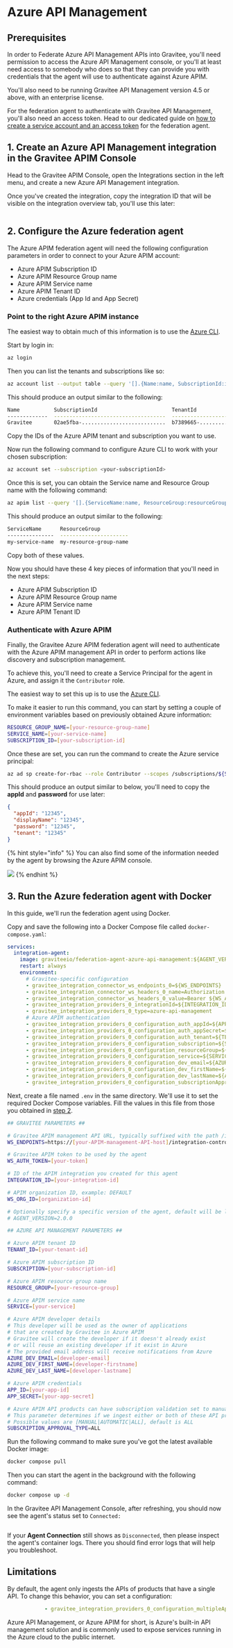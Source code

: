# Azure API Management

## Prerequisites

In order to Federate Azure API Management APIs into Gravitee, you'll need permission to access the Azure API Management console, or you'll at least need access to somebody who does so that they can provide you with credentials that the agent will use to authenticate against Azure APIM.

You'll also need to be running Gravitee API Management version 4.5 or above, with an enterprise license.&#x20;

For the federation agent to authenticate with Gravitee API Management, you'll also need an access token. Head to our dedicated guide on [how to create a service account and an access token](../federation-agent-service-account.md) for the federation agent.

## 1. Create an Azure API Management integration in the Gravitee APIM Console

Head to the Gravitee APIM Console, open the Integrations section in the left menu, and create a new Azure API Management integration.&#x20;

Once you've created the integration, copy the integration ID that will be visible on the integration overview tab, you'll use this later:

<figure><img src="../../../.gitbook/assets/image (121).png" alt=""><figcaption></figcaption></figure>

## 2. Configure the Azure federation agent

The Azure APIM federation agent will need the following configuration parameters in order to connect to your Azure APIM account:

* Azure APIM Subscription ID
* Azure APIM Resource Group name
* Azure APIM Service name
* Azure APIM Tenant ID
* Azure credentials (App Id and App Secret)

### Point to the right Azure APIM instance

The easiest way to obtain much of this information is to use the [Azure CLI](https://learn.microsoft.com/en-us/cli/azure/install-azure-cli).&#x20;

Start by login in:

```bash
az login
```

Then you can list the tenants and subscriptions like so:

```bash
az account list --output table --query '[].{Name:name, SubscriptionId:id, TenantId:tenantId}'
```

This should produce an output similar to the following:

```bash
Name           SubscriptionId                        TenantId
-------------  ------------------------------------  ------------------------------------
Gravitee       02ae5fba-...........................  b7389665-...........................
```

Copy the IDs of the Azure APIM tenant and subscription you want to use.

Now run the following command to configure Azure CLI to work with your chosen subscription:

```bash
az account set --subscription <your-subscriptionId>
```

Once this is set, you can obtain the Service name and Resource Group name with the following command:

```bash
az apim list --query '[].{ServiceName:name, ResourceGroup:resourceGroup}' -o table
```

This should produce an output similar to the following:

```bash
ServiceName      ResourceGroup
---------------  ----------------------
my-service-name  my-resource-group-name
```

Copy both of these values.

Now you should have these 4 key pieces of information that you'll need in the next steps:

* Azure APIM Subscription ID
* Azure APIM Resource Group name
* Azure APIM Service name
* Azure APIM Tenant ID

### **Authenticate with Azure APIM**

Finally, the Gravitee Azure APIM federation agent will need to authenticate with the Azure APIM management API in order to perform actions like discovery and subscription management.

To achieve this, you'll need to create a Service Principal for the agent in Azure, and assign it the `Contributor` role.

The easiest way to set this up is to use the [Azure CLI](https://learn.microsoft.com/en-us/cli/azure/install-azure-cli).&#x20;

To make it easier to run this command, you can start by setting a couple of environment variables based on previously obtained Azure information:

```bash
RESOURCE_GROUP_NAME=[your-resource-group-name]
SERVICE_NAME=[your-service-name]
SUBSCRIPTION_ID=[your-subscription-id]
```

Once these are set, you can run the command to create the Azure service principal:

```bash
az ad sp create-for-rbac --role Contributor --scopes /subscriptions/${SUBSCRIPTION_ID}/resourceGroups/${RESOURCE_GROUP_NAME}/providers/Microsoft.ApiManagement/service/${SERVICE_NAME}
```

This should produce an output similar to below, you'll need to copy the **appId** and **password** for use later:

```json
{
  "appId": "12345",
  "displayName": "12345",
  "password": "12345",
  "tenant": "12345"
}
```

{% hint style="info" %}
You can also find some of the information needed by the agent by browsing the Azure APIM console.

![](<../../../.gitbook/assets/image (120).png>)
{% endhint %}

## 3. Run the Azure federation agent with Docker

In this guide, we'll run the federation agent using Docker.

Copy and save the following into a Docker Compose file called `docker-compose.yaml`:

```yaml
services:
  integration-agent:
    image: graviteeio/federation-agent-azure-api-management:${AGENT_VERSION:-latest}
    restart: always
    environment:
      # Gravitee-specific configuration
      - gravitee_integration_connector_ws_endpoints_0=${WS_ENDPOINTS}
      - gravitee_integration_connector_ws_headers_0_name=Authorization
      - gravitee_integration_connector_ws_headers_0_value=Bearer ${WS_AUTH_TOKEN}
      - gravitee_integration_providers_0_integrationId=${INTEGRATION_ID}
      - gravitee_integration_providers_0_type=azure-api-management
      # Azure APIM authentication
      - gravitee_integration_providers_0_configuration_auth_appId=${APP_ID}
      - gravitee_integration_providers_0_configuration_auth_appSecret=${APP_SECRET}
      - gravitee_integration_providers_0_configuration_auth_tenant=${TENANT_ID}
      - gravitee_integration_providers_0_configuration_subscription=${SUBSCRIPTION}
      - gravitee_integration_providers_0_configuration_resourceGroup=${RESOURCE_GROUP}
      - gravitee_integration_providers_0_configuration_service=${SERVICE}
      - gravitee_integration_providers_0_configuration_dev_email=${AZURE_DEV_EMAIL}
      - gravitee_integration_providers_0_configuration_dev_firstName=${AZURE_DEV_FIRST_NAME}
      - gravitee_integration_providers_0_configuration_dev_lastName=${AZURE_DEV_LAST_NAME}
      - gravitee_integration_providers_0_configuration_subscriptionApprovalType=${SUBSCRIPTION_APPROVAL_TYPE:-ALL}
```



Next, create a file named `.env` in the same directory. We'll use it to set the required Docker Compose variables. Fill the values in this file from those you obtained in [step 2](azure-api-management.md#id-2.-configure-the-azure-federation-agent).

```bash
## GRAVITEE PARAMETERS ##

# Gravitee APIM management API URL, typically suffixed with the path /integration-controller
WS_ENDPOINTS=https://[your-APIM-management-API-host]/integration-controller

# Gravitee APIM token to be used by the agent
WS_AUTH_TOKEN=[your-token]

# ID of the APIM integration you created for this agent
INTEGRATION_ID=[your-integration-id]

# APIM organization ID, example: DEFAULT
WS_ORG_ID=[organization-id]

# Optionally specify a specific version of the agent, default will be latest
# AGENT_VERSION=2.0.0

## AZURE API MANAGEMENT PARAMETERS ##

# Azure APIM tenant ID
TENANT_ID=[your-tenant-id]

# Azure APIM subscription ID
SUBSCRIPTION=[your-subscription-id]

# Azure APIM resource group name
RESOURCE_GROUP=[your-resource-group]

# Azure APIM service name
SERVICE=[your-service]

# Azure APIM developer details
# This developer will be used as the owner of applications 
# that are created by Gravitee in Azure APIM
# Gravitee will create the developer if it doesn't already exist
# or will reuse an existing developer if it exist in Azure
# The provided email address will receive notifications from Azure
AZURE_DEV_EMAIL=[developer-email]
AZURE_DEV_FIRST_NAME=[developer-firstname]
AZURE_DEV_LAST_NAME=[developer-lastname]

# Azure APIM credentials
APP_ID=[your-app-id]
APP_SECRET=[your-app-secret]

# Azure APIM API products can have subscription validation set to manual or automatic.
# This parameter determines if we ingest either or both of these API product types.
# Possible values are [MANUAL|AUTOMATIC|ALL], default is ALL
SUBSCRIPTION_APPROVAL_TYPE=ALL
```

Run the following command to make sure you've got the latest available Docker image:

```bash
docker compose pull
```

Then you can start the agent in the background with the following command:

```bash
docker compose up -d
```

In the Gravitee API Management Console, after refreshing, you should now see the agent's status set to `Connected:`

<figure><img src="../../../.gitbook/assets/image (122).png" alt=""><figcaption></figcaption></figure>

If your **Agent Connection** still shows as `Disconnected`, then please inspect the agent's container logs. There you should find error logs that will help you troubleshoot.

## Limitations

By default, the agent only ingests the APIs of products that have a single API. To change this behavior, you can set a configuration:

```yaml
            - gravitee_integration_providers_0_configuration_multipleApiByProduct=true
```

Azure API Management, or Azure APIM for short, is Azure's built-in API management solution and is commonly used to expose services running in the Azure cloud to the public internet.
